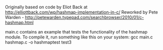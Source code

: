Originally based on code by Eliot Back at http://elliottback.com/wp/hashmap-implementation-in-c/
Reworked by Pete Warden - http://petewarden.typepad.com/searchbrowser/2010/01/c-hashmap.html

main.c contains an example that tests the functionality of the hashmap module.
To compile it, run something like this on your system:
gcc main.c hashmap.c -o hashmaptest
test3

